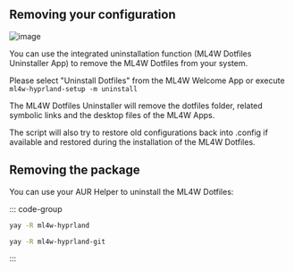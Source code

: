 ## Removing your configuration

![image](https://github.com/user-attachments/assets/13711cfc-727f-43d0-8310-9171309556e0)

You can use the integrated uninstallation function (ML4W Dotfiles Uninstaller App) to remove the ML4W Dotfiles from your system.

Please select "Uninstall Dotfiles" from the ML4W Welcome App or execute `ml4w-hyprland-setup -m uninstall`

The ML4W Dotfiles Uninstaller will remove the dotfiles folder, related symbolic links and the desktop files of the ML4W Apps.

The script will also try to restore old configurations back into .config if available and restored during the installation of the ML4W Dotfiles.

## Removing the package

You can use your AUR Helper to uninstall the ML4W Dotfiles:

::: code-group

```sh [Stable]
yay -R ml4w-hyprland
```

```sh [Rolling]
yay -R ml4w-hyprland-git
```

:::

